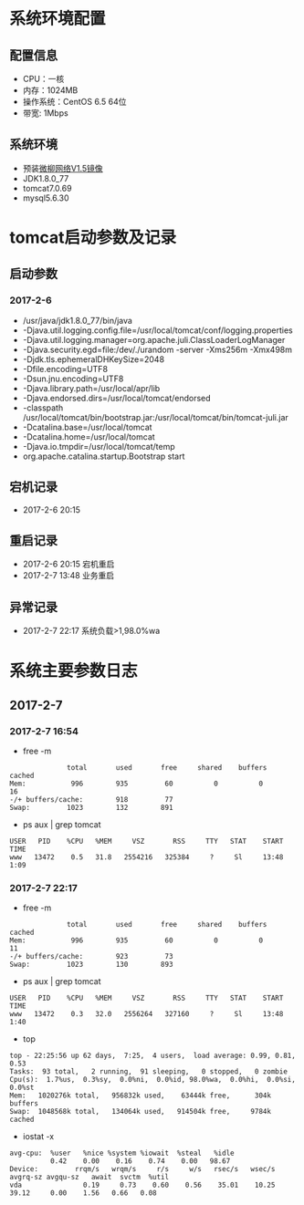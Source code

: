 # 系统环境配置
## 配置信息
- CPU：一核
- 内存：1024MB
- 操作系统：CentOS 6.5 64位
- 带宽: 1Mbps

## 系统环境
- 预装[微柳网络V1.5镜像](https://market.aliyun.com/products/55528001/jxsc000238.html?spm=5176.ecsPrepay.image.selectFromMarketplace.52usUH)
- JDK1.8.0_77
- tomcat7.0.69
- mysql5.6.30

# tomcat启动参数及记录
## 启动参数
### 2017-2-6
- /usr/java/jdk1.8.0_77/bin/java
- -Djava.util.logging.config.file=/usr/local/tomcat/conf/logging.properties
- -Djava.util.logging.manager=org.apache.juli.ClassLoaderLogManager
- -Djava.security.egd=file:/dev/./urandom -server -Xms256m -Xmx498m
- -Djdk.tls.ephemeralDHKeySize=2048
- -Dfile.encoding=UTF8
- -Dsun.jnu.encoding=UTF8
- -Djava.library.path=/usr/local/apr/lib
- -Djava.endorsed.dirs=/usr/local/tomcat/endorsed
- -classpath /usr/local/tomcat/bin/bootstrap.jar:/usr/local/tomcat/bin/tomcat-juli.jar
- -Dcatalina.base=/usr/local/tomcat
- -Dcatalina.home=/usr/local/tomcat
- -Djava.io.tmpdir=/usr/local/tomcat/temp
- org.apache.catalina.startup.Bootstrap start

## 宕机记录
- 2017-2-6 20:15

## 重启记录
- 2017-2-6 20:15 宕机重启
- 2017-2-7 13:48 业务重启

## 异常记录
- 2017-2-7 22:17 系统负载>1,98.0%wa


# 系统主要参数日志
## 2017-2-7
### 2017-2-7 16:54
- free -m
```
              total       used       free     shared    buffers     cached
Mem:           996        935         60          0          0         16
-/+ buffers/cache:        918         77
Swap:         1023        132        891
```
- ps aux | grep tomcat
```
USER   PID    %CPU   %MEM     VSZ       RSS     TTY   STAT    START   TIME
www   13472    0.5   31.8   2554216   325384     ?     Sl     13:48   1:09
```

### 2017-2-7 22:17
- free -m
```
              total       used       free     shared    buffers     cached
Mem:           996        935         60          0          0         11
-/+ buffers/cache:        923         73
Swap:         1023        130        893
```

- ps aux | grep tomcat
```
USER   PID    %CPU   %MEM     VSZ       RSS     TTY   STAT    START   TIME
www   13472    0.3   32.0   2556264   327160     ?     Sl     13:48   1:40
```

- top
```
top - 22:25:56 up 62 days,  7:25,  4 users,  load average: 0.99, 0.81, 0.53
Tasks:  93 total,   2 running,  91 sleeping,   0 stopped,   0 zombie
Cpu(s):  1.7%us,  0.3%sy,  0.0%ni,  0.0%id, 98.0%wa,  0.0%hi,  0.0%si,  0.0%st
Mem:   1020276k total,   956832k used,    63444k free,      304k buffers
Swap:  1048568k total,   134064k used,   914504k free,     9784k cached
```

- iostat -x

 ```
avg-cpu:  %user   %nice %system %iowait  %steal   %idle
           0.42    0.00    0.16    0.74    0.00   98.67
Device:         rrqm/s   wrqm/s     r/s     w/s   rsec/s   wsec/s avgrq-sz avgqu-sz   await  svctm  %util
vda               0.19     0.73    0.60    0.56    35.01    10.25    39.12     0.00    1.56   0.66   0.08
```
